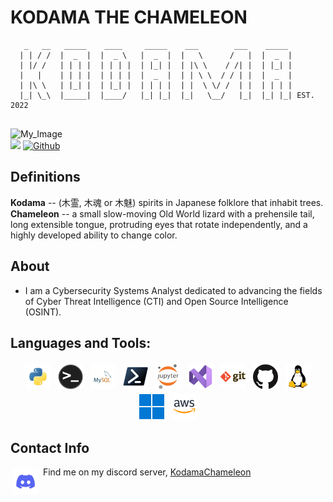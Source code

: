 # KODAMA THE CHAMELEON
```
   _   __   _____    ____     _____    ___        ___    _____
  | | / /  |  _  |  |  _ \   |  _  |  |   \      /   |  |  _  |
  | |/ /   | | | |  | | | |  | |_| |  | |\ \    / /| |  | |_| |
  |   |    | | | |  | | | |  |  _  |  | | \ \  / / | |  |  _  |
  | |\ \   | |_| |  | |_| |  | | | |  | |  \ \/ /  | |  | | | |
  |_| \_\  |_____|  |____/   |_| |_|  |_|   \__/   |_|  |_| |_| EST. 2022
 
```
![My_Image](/pics/kodamaChameleon.GIF)  
![](https://visitor-badge.laobi.icu/badge?page_id=kodamaChameleon.kodamaChameleon) [![Github](https://img.shields.io/github/followers/kodamaChameleon?label=Follow&style=social)](https://github.com/kodamaChameleon)

Definitions
------------
**Kodama** -- (木霊, 木魂 or 木魅) spirits in Japanese folklore that inhabit trees.  
**Chameleon** -- a small slow-moving Old World lizard with a prehensile tail, long extensible tongue, protruding eyes that rotate independently, and a highly developed ability to change color.

About
------------
- I am a Cybersecurity Systems Analyst dedicated to advancing the fields of Cyber Threat Intelligence (CTI) and Open Source Intelligence (OSINT).

Languages and Tools:
------------
<p align="center">
<img src="https://raw.githubusercontent.com/github/explore/80688e429a7d4ef2fca1e82350fe8e3517d3494d/topics/python/python.png" alt="Python" height="40" style="vertical-align:top; margin:4px">
<img src="https://raw.githubusercontent.com/github/explore/d92924b1d925bb134e308bd29c9de6c302ed3beb/topics/terminal/terminal.png" alt="Terminal" height="40" style="vertical-align:top; margin:4px">
<img src="https://raw.githubusercontent.com/github/explore/80688e429a7d4ef2fca1e82350fe8e3517d3494d/topics/mysql/mysql.png" alt="MySQL" height="40" style="vertical-align:top; margin:4px">
<img src="https://raw.githubusercontent.com/github/explore/80688e429a7d4ef2fca1e82350fe8e3517d3494d/topics/powershell/powershell.png" alt="PowerShell" height="40" style="vertical-align:top; margin:4px">
<img src="https://raw.githubusercontent.com/github/explore/a4691f04ff219c1c2aa02fc61fda41aa43f1459a/topics/jupyter-notebook/jupyter-notebook.png" alt="Jupyter Notebooks" height="40" style="vertical-align:top; margin:4px">
<img src="https://raw.githubusercontent.com/github/explore/86c1bd6b4584404882313005cbd1c213cacb16d8/topics/visual-studio/visual-studio.png" alt="Visual Studio" height="40" style="vertical-align:top; margin:4px">
<img src="https://raw.githubusercontent.com/github/explore/80688e429a7d4ef2fca1e82350fe8e3517d3494d/topics/git/git.png" alt="Git" height="40" style="vertical-align:top; margin:4px">
<img src="https://raw.githubusercontent.com/github/explore/78df643247d429f6cc873026c0622819ad797942/topics/github/github.png" alt="GitHub" height="40" style="vertical-align:top; margin:4px">
<img src="https://raw.githubusercontent.com/github/explore/80688e429a7d4ef2fca1e82350fe8e3517d3494d/topics/linux/linux.png" alt="Linux" height="40" style="vertical-align:top; margin:4px">
<img src="https://raw.githubusercontent.com/github/explore/379d49236d826364be968345e0a085d044108cff/topics/windows/windows.png" alt="Windows" height="40" style="vertical-align:top; margin:4px">
<img src="https://raw.githubusercontent.com/github/explore/fbceb94436312b6dacde68d122a5b9c7d11f9524/topics/aws/aws.png" alt="AWS" height="40" style="vertical-align:top; margin:4px">
</p>


Contact Info
------------

<img src="https://raw.githubusercontent.com/github/explore/2a3ce46f963399611d8e2054bb0ce9a4b539296a/topics/discord/discord.png" alt="AWS" height="40" style="vertical-align:top; margin:4px"> Find me on my discord server, <a href="https://discord.gg/rm5c5mCnBM">KodamaChameleon</a>
